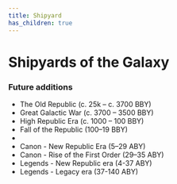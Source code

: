 ```yaml
---
title: Shipyard
has_children: true
---
```


# Shipyards of the Galaxy 

### Future additions

- The Old Republic (c. 25k – c. 3700 BBY)
- Great Galactic War (c. 3700 – 3500 BBY)
- High Republic Era (c. 1000 – 100 BBY)
- Fall of the Republic (100–19 BBY)
- 
- Canon - New Republic Era (5–29 ABY)
- Canon - Rise of the First Order (29–35 ABY)
- Legends - New Republic era (4-37 ABY)
- Legends - Legacy era (37-140 ABY)